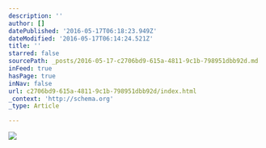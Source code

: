 ```yaml
---
description: ''
author: []
datePublished: '2016-05-17T06:18:23.949Z'
dateModified: '2016-05-17T06:14:24.521Z'
title: ''
starred: false
sourcePath: _posts/2016-05-17-c2706bd9-615a-4811-9c1b-798951dbb92d.md
inFeed: true
hasPage: true
inNav: false
url: c2706bd9-615a-4811-9c1b-798951dbb92d/index.html
_context: 'http://schema.org'
_type: Article

---
```

![](https://the-grid-user-content.s3-us-west-2.amazonaws.com/87547708-008b-46c2-87e6-c4be783fb7d4.jpg)